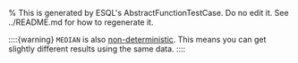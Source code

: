 % This is generated by ESQL's AbstractFunctionTestCase. Do no edit it. See ../README.md for how to regenerate it.

::::{warning}
`MEDIAN` is also [non-deterministic](https://en.wikipedia.org/wiki/Nondeterministic_algorithm).
This means you can get slightly different results using the same data.
::::
